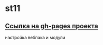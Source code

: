 # st11 
## [Ссылка на gh-pages проекта](https://aoseledec.github.io/st11/)
настройка вебпака и модули

